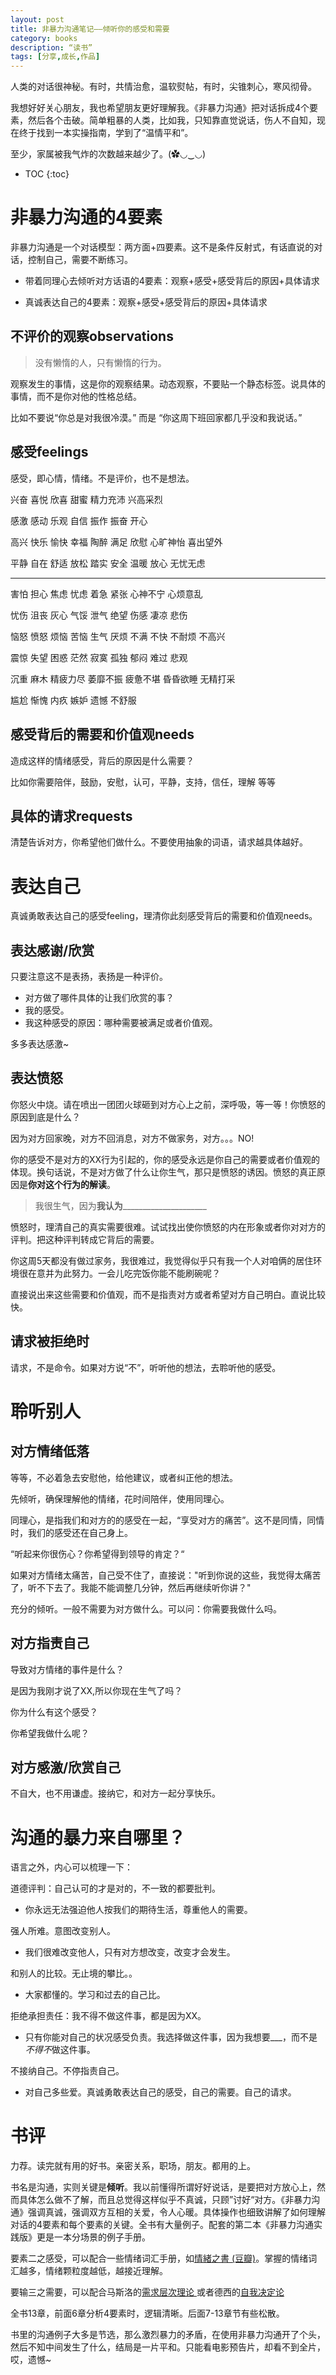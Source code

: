 ```yaml
---
layout: post
title: 非暴力沟通笔记——倾听你的感受和需要
category: books
description: “读书”
tags: [分享,成长,作品]
---
```


人类的对话很神秘。有时，共情治愈，温软熨帖，有时，尖锥刺心，寒风彻骨。

我想好好关心朋友，我也希望朋友更好理解我。《非暴力沟通》把对话拆成4个要素，然后各个击破。简单粗暴的人类，比如我，只知靠直觉说话，伤人不自知，现在终于找到一本实操指南，学到了“温情平和”。

至少，家属被我气炸的次数越来越少了。(✿◡‿◡)

* TOC
{:toc}
# 非暴力沟通的4要素

非暴力沟通是一个对话模型：两方面+四要素。这不是条件反射式，有话直说的对话，控制自己，需要不断练习。

- 带着同理心去倾听对方话语的4要素：观察+感受+感受背后的原因+具体请求

- 真诚表达自己的4要素：观察+感受+感受背后的原因+具体请求

## 不评价的观察observations

> 没有懒惰的人，只有懒惰的行为。

观察发生的事情，这是你的观察结果。动态观察，不要贴一个静态标签。说具体的事情，而不是你对他的性格总结。

比如不要说“你总是对我很冷漠。” 而是 “你这周下班回家都几乎没和我说话。”


## 感受feelings

感受，即心情，情绪。不是评价，也不是想法。

兴奋 喜悦 欣喜 甜蜜 精力充沛 兴高采烈

感激 感动 乐观 自信 振作 振奋 开心

高兴 快乐 愉快 幸福 陶醉 满足 欣慰 心旷神怡 喜出望外

平静 自在 舒适 放松 踏实 安全 温暖 放心 无忧无虑

---

害怕 担心 焦虑 忧虑 着急 紧张 心神不宁 心烦意乱

忧伤 沮丧 灰心 气馁 泄气 绝望 伤感 凄凉 悲伤

恼怒 愤怒 烦恼 苦恼 生气 厌烦 不满 不快 不耐烦 不高兴

震惊 失望 困惑 茫然 寂寞 孤独 郁闷 难过 悲观

沉重 麻木 精疲力尽 萎靡不振 疲惫不堪 昏昏欲睡 无精打采

尴尬 惭愧 内疚 嫉妒 遗憾 不舒服

## 感受背后的需要和价值观needs

造成这样的情绪感受，背后的原因是什么需要？

比如你需要陪伴，鼓励，安慰，认可，平静，支持，信任，理解 等等

## 具体的请求requests

清楚告诉对方，你希望他们做什么。不要使用抽象的词语，请求越具体越好。

# 表达自己

真诚勇敢表达自己的感受feeling，理清你此刻感受背后的需要和价值观needs。

## 表达感谢/欣赏

只要注意这不是表扬，表扬是一种评价。

- 对方做了哪件具体的让我们欣赏的事？
- 我的感受。
- 我这种感受的原因：哪种需要被满足或者价值观。

多多表达感激~

## 表达愤怒

你怒火中烧。请在喷出一团团火球砸到对方心上之前，深呼吸，等一等！你愤怒的原因到底是什么？

因为对方回家晚，对方不回消息，对方不做家务，对方。。。NO!

你的感受不是对方的XX行为引起的，你的感受永远是你自己的需要或者价值观的体现。换句话说，不是对方做了什么让你生气，那只是愤怒的诱因。愤怒的真正原因是**你对这个行为的解读**。

> 我很生气，因为**我认为**_____________________

愤怒时，理清自己的真实需要很难。试试找出使你愤怒的内在形象或者你对对方的评判。把这种评判转成它背后的需要。

你这周5天都没有做过家务，我很难过，我觉得似乎只有我一个人对咱俩的居住环境很在意并为此努力。一会儿吃完饭你能不能刷碗呢？

直接说出来这些需要和价值观，而不是指责对方或者希望对方自己明白。直说比较快。

## 请求被拒绝时

请求，不是命令。如果对方说“不”，听听他的想法，去聆听他的感受。

# 聆听别人

## 对方情绪低落

等等，不必着急去安慰他，给他建议，或者纠正他的想法。

先倾听，确保理解他的情绪，花时间陪伴，使用同理心。

同理心，是指我们和对方的的感受在一起，“享受对方的痛苦”。这不是同情，同情时，我们的感受还在自己身上。

“听起来你很伤心？你希望得到领导的肯定？“

如果对方情绪太痛苦，自己受不住了，直接说："听到你说的这些，我觉得太痛苦了，听不下去了。我能不能调整几分钟，然后再继续听你讲？"

充分的倾听。一般不需要为对方做什么。可以问：你需要我做什么吗。

## 对方指责自己

导致对方情绪的事件是什么？

是因为我刚才说了XX,所以你现在生气了吗？

你为什么有这个感受？

你希望我做什么呢？

## 对方感激/欣赏自己

不自大，也不用谦虚。接纳它，和对方一起分享快乐。

# 沟通的暴力来自哪里？

语言之外，内心可以梳理一下：

道德评判：自己认可的才是对的，不一致的都要批判。

- 你永远无法强迫他人按我们的期待生活，尊重他人的需要。

强人所难。意图改变别人。

- 我们很难改变他人，只有对方想改变，改变才会发生。

和别人的比较。无止境的攀比。。

- 大家都懂的。学习和过去的自己比。

拒绝承担责任：我不得不做这件事，都是因为XX。

- 只有你能对自己的状况感受负责。我选择做这件事，因为我想要___，而不是*不得不*做这件事。

不接纳自己。不停指责自己。

- 对自己多些爱。真诚勇敢表达自己的感受，自己的需要。自己的请求。

# 书评

力荐。读完就有用的好书。亲密关系，职场，朋友。都用的上。

书名是沟通，实则关键是**倾听**。我以前懂得所谓好好说话，是要把对方放心上，然而具体怎么做不了解，而且总觉得这样似乎不真诚，只顾”讨好“对方。《非暴力沟通》强调真诚，强调双方互相的关爱，令人心暖。具体操作也细致讲解了如何理解对话的4要素和每个要素的关键。全书有大量例子。配套的第二本《非暴力沟通实践版》更是一本分场景的例子手册。

要素二之感受，可以配合一些情绪词汇手册，如[情緒之書 (豆瓣)](https://book.douban.com/subject/26754381/)。掌握的情绪词汇越多，情绪颗粒度越低，越接近理解。

要输三之需要，可以配合马斯洛的[需求层次理论 ](https://zh.wikipedia.org/wiki/%E9%9C%80%E6%B1%82%E5%B1%82%E6%AC%A1%E7%90%86%E8%AE%BA)或者德西的[自我决定论](https://zh.wikipedia.org/wiki/%E8%87%AA%E6%88%91%E6%B1%BA%E5%AE%9A%E8%AB%96#%E9%9C%80%E6%B1%82)

全书13章，前面6章分析4要素时，逻辑清晰。后面7-13章节有些松散。

书里的沟通例子大多是节选，那么激烈暴力的矛盾，在使用非暴力沟通开了个头，然后不知中间发生了什么，结局是一片平和。只能看电影预告片，却看不到全片，哎，遗憾~



